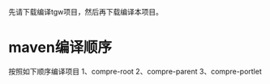 先请下载编译tgw项目，然后再下载编译本项目。

 # maven编译顺序
 按照如下顺序编译项目
 1、compre-root
 2、compre-parent
 3、compre-portlet
